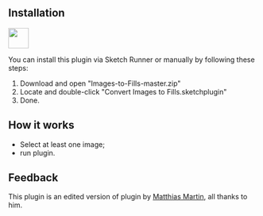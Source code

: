 ## Installation
<a href="http://bit.ly/SketchRunnerWebsite">
  <img src="http://bit.ly/RunnerBadgeBlue" height="41" width="auto">
</a>

You can install this plugin via Sketch Runner or manually by following these steps:

1. Download and open "Images-to-Fills-master.zip"
2. Locate and double-click "Convert Images to Fills.sketchplugin"
3. Done.

## How it works
- Select at least one image;
- run plugin.


## Feedback

This plugin is an edited version of plugin by <a href="https://github.com/roydigerhund">Matthias Martin</a>, all thanks to him.
